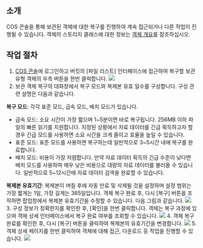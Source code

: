 ## 소개
COS 콘솔을 통해 보관된 객체에 대한 복구를 진행하여 계속 접근되거나 다른 작업이 진행될 수 있습니다. 객체의 스토리지 클래스에 대한 정보는 [객체 개요](https://cloud.tencent.com/document/product/436/13324)를 참조하십시오.

## 작업 절차

1. [COS 콘솔](https://console.cloud.tencent.com/cos5)에 로그인하고 버킷의 [파일 리스트] 인터페이스에 접근하여 복구할 보관 유형 객체의 우측 버튼을 한번 클릭합니다.
   ![](https://main.qcloudimg.com/raw/fd4446d3d241cb8f4659684cce552b8b.png)
2. 보관 객체 복구의 대화창에서 복구 모드와 복제본 유효 일수를 구성합니다. 구성 관련 설명은 다음과 같습니다.

 **복구 모드**: 각각 표준 모드, 급속 모드, 배치 모드가 있습니다.
 - 급속 모드: 소요 시간이 가장 짧으며 1~5분이면 바로 복구됩니다. 256MB 이하 파일의 빠른 읽기를 지원합니다. 지정된 상황에서 자료 데이터를 긴급 획득하고자 할 경우 긴급 모드를 사용하면 소요 시간을 크게 줄이고 효율을 높일 수 있습니다.
 - 표준 모드: 표준 모드를 사용하면 복구하는데 일반적으로 3~5시간 내에 복구를 완료합니다.
 - 배치 모드: 비용이 가장 저렴합니다. 만약 자료 데이터 획득의 긴급 수준이 낮다면 배치 모드를 사용하여 매우 낮은 비용으로 대량의 자료 데이터를 불러올 수 있습니다. 일반적으로 5~12시간에 자료 데이터 검색을 완료할 수 있습니다.
 
 **복제본 유효기간**: 복제본이 며칠 후에 자동 만료 및 삭제될 것을 설정하며 설정 범위는 가장 짧게는 1일, 가장 길게는 365일입니다. 객체 복구 완료 후, 다시 [복구] 버튼을 조작하면 팝업창에서 복제본 유효기간을 수정할 수 있습니다.
 다음 그림과 같습니다.
   ![](https://main.qcloudimg.com/raw/173477cfee076e3cde26d14c32a17e72.png)
3. 구성 정보가 정확한지를 확인한 후, [확인]을 한번 클릭합니다. 객체는 복구 과정에 있으며 객체 상세 인터페이스에서 복구 완료 여부를 조회할 수 있습니다.
   ![](https://main.qcloudimg.com/raw/7bd75b53146d461d90c96ab8b551cf98.png)
4. 객체 복구 완료를 확인한 후, 다시 [복구] 버튼을 클릭하여 복제본의 유효기간을 변경합니다.
   ![](https://main.qcloudimg.com/raw/6040881cea35465ccd83035a8daaf510.png)
5. 객체 상세 페이지를 한번 클릭하여 객체에 대해 접근, 다운로드 등 작업을 진행할 수 있습니다.
   ![](https://main.qcloudimg.com/raw/bd28ea4f910aaaec834c8719f7b17879.png)




